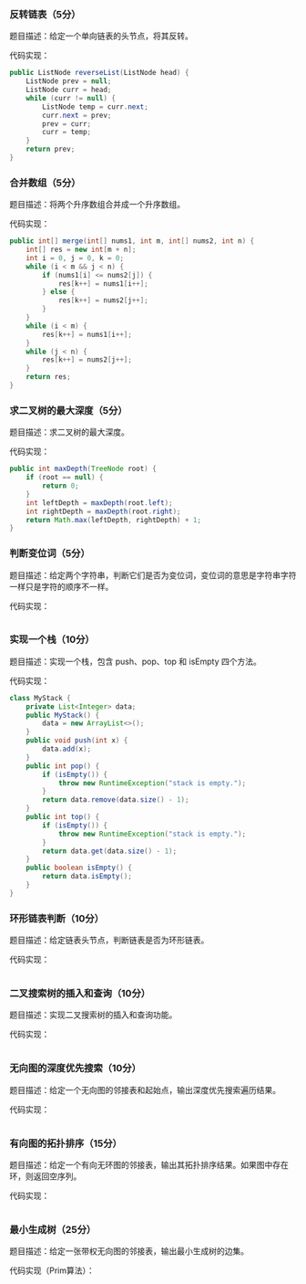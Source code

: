 ### 反转链表（5分）

题目描述：给定一个单向链表的头节点，将其反转。

代码实现：

```java
public ListNode reverseList(ListNode head) {
    ListNode prev = null;
    ListNode curr = head;
    while (curr != null) {
        ListNode temp = curr.next;
        curr.next = prev;
        prev = curr;
        curr = temp;
    }
    return prev;
}
```



### 合并数组（5分）

题目描述：将两个升序数组合并成一个升序数组。

代码实现：

```java
public int[] merge(int[] nums1, int m, int[] nums2, int n) {
    int[] res = new int[m + n];
    int i = 0, j = 0, k = 0;
    while (i < m && j < n) {
        if (nums1[i] <= nums2[j]) {
            res[k++] = nums1[i++];
        } else {
            res[k++] = nums2[j++];
        }
    }
    while (i < m) {
        res[k++] = nums1[i++];
    }
    while (j < n) {
        res[k++] = nums2[j++];
    }
    return res;
}
```



### 求二叉树的最大深度（5分）

题目描述：求二叉树的最大深度。

代码实现：

```java
public int maxDepth(TreeNode root) {
    if (root == null) {
        return 0;
    }
    int leftDepth = maxDepth(root.left);
    int rightDepth = maxDepth(root.right);
    return Math.max(leftDepth, rightDepth) + 1;
}
```



### 判断变位词（5分）

题目描述：给定两个字符串，判断它们是否为变位词，变位词的意思是字符串字符一样只是字符的顺序不一样。

代码实现：

```java

```



### 实现一个栈（10分）

题目描述：实现一个栈，包含 push、pop、top 和 isEmpty 四个方法。

代码实现：

```java
class MyStack {
    private List<Integer> data;
    public MyStack() {
        data = new ArrayList<>();
    }
    public void push(int x) {
        data.add(x);
    }
    public int pop() {
        if (isEmpty()) {
            throw new RuntimeException("stack is empty.");
        }
        return data.remove(data.size() - 1);
    }
    public int top() {
        if (isEmpty()) {
            throw new RuntimeException("stack is empty.");
        }
        return data.get(data.size() - 1);
    }
    public boolean isEmpty() {
        return data.isEmpty();
    }
}
```



### 环形链表判断（10分）

题目描述：给定链表头节点，判断链表是否为环形链表。

代码实现：

```c

```



### 二叉搜索树的插入和查询（10分）

题目描述：实现二叉搜索树的插入和查询功能。

代码实现：

```c

```



### 无向图的深度优先搜索（10分）

题目描述：给定一个无向图的邻接表和起始点，输出深度优先搜索遍历结果。

代码实现：

```c

```



### 有向图的拓扑排序（15分）

题目描述：给定一个有向无环图的邻接表，输出其拓扑排序结果。如果图中存在环，则返回空序列。

代码实现：

```c

```



### 最小生成树（25分）

题目描述：给定一张带权无向图的邻接表，输出最小生成树的边集。

代码实现（Prim算法）：

```c

```

